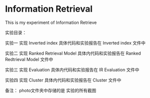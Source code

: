 # Information Retrieval

This is my experiment of Information Retrieve

实验目录：

实验一 实现 Inverted index  具体代码和实验报告在 Inverted index 文件中

实验二 实现 Ranked Retrieval Model   具体内代码和实验报告在 Ranked Redtrieval Model 文件中

实验三 实现 Evaluation   具体内代码和实验报告在 IR Evaluation 文件中

实验四 实现 Cluster   具体内代码和实验报告在 Cluster 文件中

备注：
photo文件夹中存储的是 实验的所有截图
